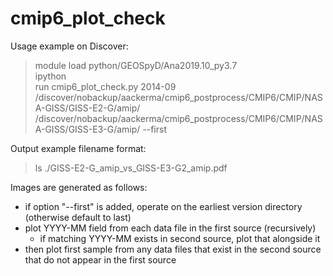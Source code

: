 # cmip6_plot_check

Usage example on Discover:
> module load python/GEOSpyD/Ana2019.10_py3.7  
> ipython  
> run cmip6_plot_check.py 2014-09 /discover/nobackup/aackerma/cmip6_postprocess/CMIP6/CMIP/NASA-GISS/GISS-E2-G/amip/ /discover/nobackup/aackerma/cmip6_postprocess/CMIP6/CMIP/NASA-GISS/GISS-E3-G/amip/ --first  

Output example filename format:
> ls ./GISS-E2-G_amip_vs_GISS-E3-G2_amip.pdf  

Images are generated as follows:
- if option "--first" is added, operate on the earliest version directory (otherwise default to last)
- plot YYYY-MM field from each data file in the first source (recursively)
    - if matching YYYY-MM exists in second source, plot that alongside it
- then plot first sample from any data files that exist in the second source that do not appear in the first source
